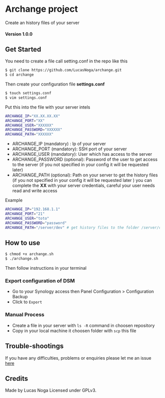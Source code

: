 # Archange project

Create an history files of your server

#### Version 1.0.0

## Get Started

You need to create a file call setting.conf in the repo like this

```bash
$ git clone https://github.com/LucasNoga/archange.git
$ cd archange
```

Then create your configuration file **settings.conf**

```bash
$ touch settings.conf
$ vim settings.conf
```

Put this into the file with your server intels

```bash
ARCHANGE_IP="XX.XX.XX.XX"
ARCHANGE_PORT="XX"
ARCHANGE_USER="XXXXXX"
ARCHANGE_PASSWORD="XXXXXX"
ARCHANGE_PATH="XXXXXX"
```

- ARCHANGE_IP (mandatory) : Ip of your server
- ARCHANGE_PORT (mandatory): SSH port of your server
- ARCHANGE_USER (mandatory): User which has access to the server
- ARCHANGE_PASSWORD (optional): Password of the user to get access to the server (if you not specified in your config it will be requested later)
- ARCHANGE_PATH (optional): Path on your server to get the history files (if you not specified in your config it will be requested later )
  you can complete the **XX** with your server credentials, careful your user needs read and write access

Example

```bash
ARCHANGE_IP="192.168.1.1"
ARCHANGE_PORT="21"
ARCHANGE_USER="toto"
ARCHANGE_PASSWORD="password"
ARCHANGE_PATH="/server/dev" # get history files to the folder /server/dev
```

## How to use

```bash
$ chmod +x archange.sh
$ ./archange.sh
```

Then follow instructions in your terminal

### Export configuration of DSM

- Go to your Synology access then Panel Configuration > Configuration Backup
- Click to `Export`

### Manual Process

- Create a file in your server with `ls -R` command in choosen repository
- Copy in your local machine it choosen folder with `scp` this file

## Trouble-shootings

If you have any difficulties, problems or enquiries please let me an issue [here](https://github.com/LucasNoga/Archange/issues/new)

## Credits

Made by Lucas Noga
Licensed under GPLv3.

